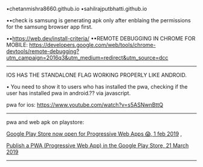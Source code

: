 •chetanmishra8660.github.io
•sahilrajputbhatti.github.io

••check is samsung is generating apk only after enblaing the permissions for the samsung browser app first.

••https://web.dev/install-criteria/
••REMOTE DEBUGGING IN CHROME FOR MOBILE: https://developers.google.com/web/tools/chrome-devtools/remote-debugging?utm_campaign=2016q3&utm_medium=redirect&utm_source=dcc

***

IOS HAS THE STANDALONE FLAG WORKING PROPERLY LIKE ANDROID.

• You need to show it to users who has installed the pwa, checking if the user has installed pwa in android.?? via javascript.

pwa for ios:  https://www.youtube.com/watch?v=s5ASNwnBttQ 

***

pwa and web apk on playstore:

[Google Play Store now open for Progressive Web Apps 😱, 1 feb 2019](https://medium.com/@firt/google-play-store-now-open-for-progressive-web-apps-ec6f3c6ff3cc) ,

[Publish a PWA (Progressive Web App) in the Google Play Store, 21 March 2019](https://blog.karumi.com/publish-a-progressive-web-application-in-google-play-store/)

***

